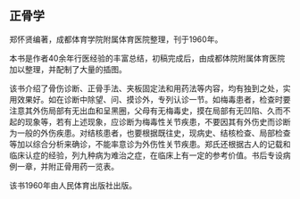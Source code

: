 ## 正骨学

郑怀贤编著，成都体育学院附属体育医院整理，刊于1960年。

本书是作者40余年行医经验的丰富总结，初稿完成后，由成都体院附属体育医院加以整理，并配制了大量的插图。

该书介绍了骨伤诊断、正骨手法、夹板固定法和用药法等内容，均有独到之处，实用效果好。如在诊断中除望、问、摸诊外，专列认诊一节。如梅毒患者，检查时要注意其外伤局部有无出血和呈黑圈，父母有无梅毒史，摸在局部有无凹陷、久而不起的现象等，若有上述现象，应诊断为梅毒性关节疾患，不要因其有外伤史而诊断为一般的外伤疾患。对结核患者，也要根据既往史，现病史、结核检查、局部检查等加以综合分析来确诊，不能率意诊为外伤性关节疾患。郑氏还根据古人的记载和临床认症的经验，列九种病为难治之症，在临床上有一定的参考价值。书后专设病例一章，并附正骨用药一览表。

该书1960年由人民体育出版社出版。
